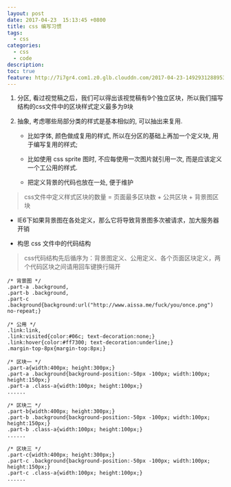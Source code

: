 ```yaml
---
layout: post
date: 2017-04-23  15:13:45 +0800
title: css 编写习惯
tags:
  - css
categories:
  - css
  - code
description: 
toc: true
feature: http://7i7gr4.com1.z0.glb.clouddn.com/2017-04-23-14929312889535.jpg
---
```


1. 分区, 看过视觉稿之后，我们可以得出该视觉稿有9个独立区块，所以我们描写结构的css文件中的区块样式定义最多为9块

2. 抽象, 考虑哪些局部分类的样式是基本相似的, 可以抽出来复用. 
 	*  比如字体, 颜色做成复用的样式, 所以在分区的基础上再加一个定义块, 用于编写复用的样式; 

 	* 比如使用 css sprite 图时, 不应每使用一次图片就引用一次, 而是应该定义一个工公用的样式.
 	
 	* 把定义背景的代码也放在一处, 便于维护


> css文件中定义样式区块的数量 = 页面最多区块数 + 公共区块 + 背景图区块 

* IE6下如果背景图在各处定义，那么它将导致背景图多次被请求，加大服务器开销

* 构思 css 文件中的代码结构

> css代码结构先后循序为：背景图定义、公用定义、各个页面区块定义，两个代码区块之间请用回车键换行隔开



	/* 背景图 */
	.part-a .background,
	.part-b .background,
	.part-c .background{background:url("http://www.aissa.me/fuck/you/once.png") no-repeat;}
	 
	/* 公用 */
	.link:link,
	.link:visited{color:#06c; text-decoration:none;}
	.link:hover{color:#ff7300; text-decoration:underline;}
	.margin-top-8px{margin-top:8px;}
	 
	/* 区块一 */
	.part-a{width:400px; height:300px;}
	.part-a .background{background-position:-50px -100px; width:100px; height:150px;}
	.part-a .class-a{width:100px; height:100px;}
	......
	 
	/* 区块二 */
	.part-b{width:400px; height:300px;}
	.part-b .background{background-position:-50px -100px; width:100px; height:150px;}
	.part-b .class-a{width:100px; height:100px;}
	......
	 
	/* 区块三 */
	.part-c{width:400px; height:300px;}
	.part-c .background{background-position:-50px -100px; width:100px; height:150px;}
	.part-c .class-a{width:100px; height:100px;}
	......
	
	
	

